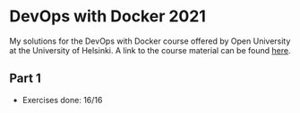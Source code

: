 # DevOps with Docker 2021
My solutions for the DevOps with Docker course offered by Open University at the University of Helsinki. A link to the course material can be found [here](https://devopswithdocker.com/).

## Part 1
* Exercises done: 16/16
